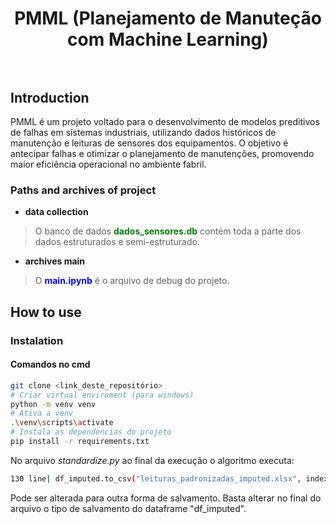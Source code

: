 <div align="center">
  <h1 align="center">
    PMML (Planejamento de Manuteção com Machine Learning)
    <br />
    <br />
    <!--a href="https://">
      <img src="https://slash-introducing.svg" alt="">
    </a-->
  </h1>
</div>

## Introduction

PMML é um projeto voltado para o desenvolvimento de modelos preditivos de falhas em sistemas industriais, utilizando dados históricos de manutenção e leituras de sensores dos equipamentos. O objetivo é antecipar falhas e otimizar o planejamento de manutenções, promovendo maior eficiência operacional no ambiente fabril.

### Paths and archives of project

- **data collection**
> O banco de dados <b style="color: green">dados_sensores.db</b> contém toda a parte dos dados estruturados e semi-estruturado.

- **archives main**
> O <b style="color: blue">main.ipynb</b> é o arquivo de debug do projeto.


## How to use
### Instalation
#### Comandos no cmd
```bash
git clone <link_deste_repositório>
# Criar virtual enviroment (para windows)
python -m venv venv
# Ativa a venv
.\venv\scripts\activate
# Instala as dependencias do projeto
pip install -r requirements.txt
```
No arquivo *standardize.py* ao final da execução o algoritmo executa:

```bash
130 line| df_imputed.to_csv("leituras_padronizadas_imputed.xlsx", index=True)
```
Pode ser alterada para outra forma de salvamento. Basta alterar no final do arquivo o tipo de salvamento do dataframe "df_imputed".